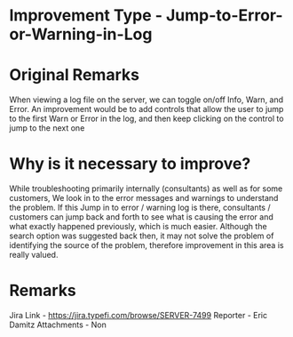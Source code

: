 # Improvement Type - Jump-to-Error-or-Warning-in-Log  

# Original Remarks 

When viewing a log file on the server, we can toggle on/off Info, Warn, and Error. An improvement would be to add controls that allow the user to jump to the first Warn or Error in the log, and then keep clicking on the control to jump to the next one 

# Why is it necessary to improve?

While troubleshooting primarily internally (consultants) as well as for some customers, We look in to the error messages and warnings to understand the problem. If this Jump in to error / warning log is there, consultants / customers can jump back and forth to see what is causing the error and what exactly happened previously, which is much easier. Although the search option was suggested back then, it may not solve the problem of identifying the source of the problem, therefore improvement in this area is really valued. 



# Remarks 

Jira Link - https://jira.typefi.com/browse/SERVER-7499
Reporter -  Eric Damitz
Attachments - Non

